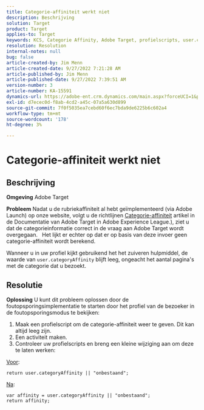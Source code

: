 ```yaml
---
title: Categorie-affiniteit werkt niet
description: Beschrijving
solution: Target
product: Target
applies-to: Target
keywords: KCS, Categorie Affinity, Adobe Target, profielscripts, user.categoryAffinity
resolution: Resolution
internal-notes: null
bug: false
article-created-by: Jim Menn
article-created-date: 9/27/2022 7:21:28 AM
article-published-by: Jim Menn
article-published-date: 9/27/2022 7:39:51 AM
version-number: 3
article-number: KA-15591
dynamics-url: https://adobe-ent.crm.dynamics.com/main.aspx?forceUCI=1&pagetype=entityrecord&etn=knowledgearticle&id=05ff4dfb-343e-ed11-9db1-0022480866ad
exl-id: d7ecec0d-f8ab-4cd2-a45c-07a5a630d899
source-git-commit: 7f0f5035ea7cebd60f6ec7bda9de6225b6c602a4
workflow-type: tm+mt
source-wordcount: '178'
ht-degree: 3%

---
```


# Categorie-affiniteit werkt niet

## Beschrijving


<b>Omgeving</b>
Adobe Target

<b>Probleem</b>
Nadat u de rubriekaffiniteit al hebt geïmplementeerd (via Adobe Launch) op onze website, volgt u de richtlijnen [Categorie-affiniteit](https://docs.adobe.com/content/help/en/target/using/audiences/visitor-profiles/category-affinity.html "Klik om de koppeling https://docs.adobe.com/content/help/en/target/using/audiences/visitor-profiles/category-affinity.html te volgen") artikel in de Documentatie van Adobe Target in Adobe Experience League.), ziet u dat de categorieinformatie correct in de vraag aan Adobe Target wordt overgegaan.
 
Het lijkt er echter op dat er op basis van deze invoer geen categorie-affiniteit wordt berekend.

Wanneer u in uw profiel kijkt gebruikend het het zuiveren hulpmiddel, de waarde van `user.categoryAffinity` blijft leeg, ongeacht het aantal pagina&#39;s met de categorie dat u bezoekt.


## Resolutie


<b>Oplossing</b>
U kunt dit probleem oplossen door de foutopsporingsimplementatie te starten door het profiel van de bezoeker in de foutopsporingsmodus te bekijken:

1. Maak een profielscript om de categorie-affiniteit weer te geven. Dit kan altijd leeg zijn.
2. Een activiteit maken.
3. Controleer uw profielscripts en breng een kleine wijziging aan om deze te laten werken:


<u>Voor</u>:


```
return user.categoryAffinity || "onbestaand";
```


<u>Na</u>:


```
var affinity = user.categoryAffinity || "onbestaand";
return affinity;
```

